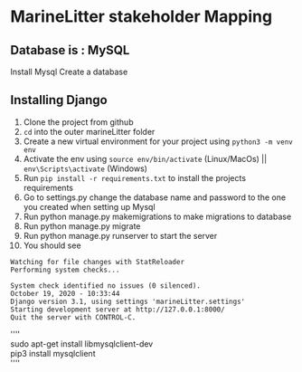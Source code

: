 # MarineLitter stakeholder Mapping

## Database is : MySQL

Install Mysql
Create a database

## Installing Django

1. Clone the project from github
2. `cd` into the outer marineLitter folder
3. Create a new virtual environment for your project using `python3 -m venv env`
4. Activate the env using `source env/bin/activate` (Linux/MacOs) || `env\Scripts\activate` (Windows)
5. Run `pip install -r requirements.txt` to install the projects requirements
6. Go to settings.py change the database name and password to the one you created when setting up Mysql
7. Run python manage.py makemigrations to make migrations to database
8. Run python manage.py migrate
9. Run python manage.py runserver to start the server
10. You should see

`Watching for file changes with StatReloader`  
`Performing system checks...`  
  
`System check identified no issues (0 silenced).`  
`October 19, 2020 - 10:33:44`  
`Django version 3.1, using settings 'marineLitter.settings'`  
`Starting development server at http://127.0.0.1:8000/`  
`Quit the server with CONTROL-C.`  
  

''''  
sudo apt-get install libmysqlclient-dev  
pip3 install mysqlclient  
''''  
